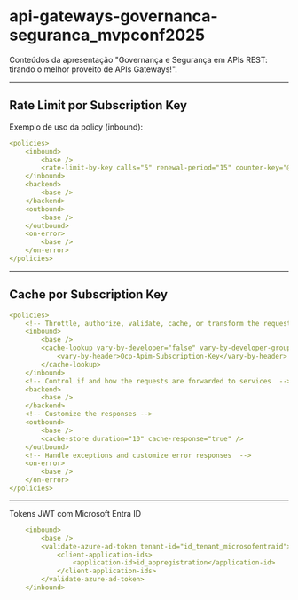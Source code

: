 # api-gateways-governanca-seguranca_mvpconf2025
Conteúdos da apresentação "Governança e Segurança em APIs REST: tirando o melhor proveito de APIs Gateways!".

---

## Rate Limit por Subscription Key

Exemplo de uso da policy <rate-limit-by-key> (inbound):

```yaml
<policies>
    <inbound>
        <base />
        <rate-limit-by-key calls="5" renewal-period="15" counter-key="@(context.Subscription.Id)" />
    </inbound>
    <backend>
        <base />
    </backend>
    <outbound>
        <base />
    </outbound>
    <on-error>
        <base />
    </on-error>
</policies>
```

---

## Cache por Subscription Key

```yaml
<policies>
    <!-- Throttle, authorize, validate, cache, or transform the requests -->
    <inbound>
        <base />
        <cache-lookup vary-by-developer="false" vary-by-developer-groups="false" downstream-caching-type="none">
            <vary-by-header>Ocp-Apim-Subscription-Key</vary-by-header>
        </cache-lookup>
    </inbound>
    <!-- Control if and how the requests are forwarded to services  -->
    <backend>
        <base />
    </backend>
    <!-- Customize the responses -->
    <outbound>
        <base />
        <cache-store duration="10" cache-response="true" />
    </outbound>
    <!-- Handle exceptions and customize error responses  -->
    <on-error>
        <base />
    </on-error>
</policies>
```
---

Tokens JWT com Microsoft Entra ID

```yaml
    <inbound>
        <base />
        <validate-azure-ad-token tenant-id="id_tenant_microsofentraid">
            <client-application-ids>
                <application-id>id_appregistration</application-id>
            </client-application-ids>
        </validate-azure-ad-token>
    </inbound>
```
